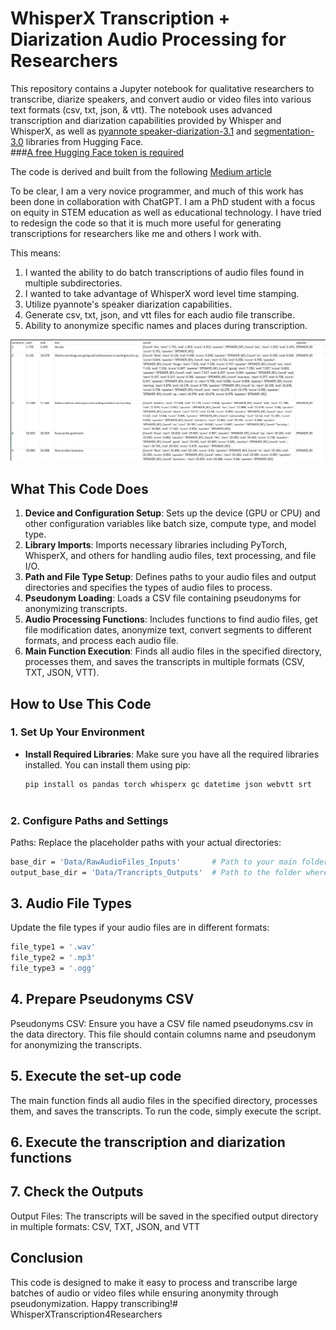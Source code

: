 # WhisperX Transcription + Diarization Audio Processing for Researchers
This repository contains a Jupyter notebook for qualitative researchers to transcribe, diarize speakers, and convert audio or video files into various text formats (csv, txt, json, & vtt). The notebook uses advanced transcription and diarization capabilities provided by Whisper and WhisperX, as well as [pyannote speaker-diarization-3.1](https://huggingface.co/pyannote/speaker-diarization-3.1) and [segmentation-3.0](https://huggingface.co/pyannote/segmentation-3.0) libraries from Hugging Face.  
 ###[A free Hugging Face token is required](https://huggingface.co/docs/hub/en/security-tokens)
 
 The code is derived and built from the following [Medium article](https://towardsdatascience.com/unlock-the-power-of-audio-data-advanced-transcription-and-diarization-with-whisper-whisperx-and-ed9424307281)

To be clear, I am a very novice programmer, and much of this work has been done in collaboration with ChatGPT. I am a PhD student with a focus on equity in STEM education as well as educational technology. I have tried to redesign the code so that it is much more useful for generating transcriptions for researchers like me and others I work with. 

This means: 
1. I wanted the ability to do batch transcriptions of audio files found in multiple subdirectories. 
2. I wanted to take advantage of WhisperX word level time stamping. 
3. Utilize pyannote's speaker diarization capabilities. 
4. Generate csv, txt, json, and vtt files for each audio file transcribe. 
5. Ability to anonymize specific names and places during transcription. 

![csv output example](image.png)

## What This Code Does

1. **Device and Configuration Setup**: Sets up the device (GPU or CPU) and other configuration variables like batch size, compute type, and model type.
2. **Library Imports**: Imports necessary libraries including PyTorch, WhisperX, and others for handling audio files, text processing, and file I/O.
3. **Path and File Type Setup**: Defines paths to your audio files and output directories and specifies the types of audio files to process.
4. **Pseudonym Loading**: Loads a CSV file containing pseudonyms for anonymizing transcripts.
5. **Audio Processing Functions**: Includes functions to find audio files, get file modification dates, anonymize text, convert segments to different formats, and process each audio file.
6. **Main Function Execution**: Finds all audio files in the specified directory, processes them, and saves the transcripts in multiple formats (CSV, TXT, JSON, VTT).

## How to Use This Code

### 1. Set Up Your Environment

- **Install Required Libraries**:
  Make sure you have all the required libraries installed. You can install them using pip:
  ```sh
  pip install os pandas torch whisperx gc datetime json webvtt srt
 
### 2. Configure Paths and Settings

Paths: Replace the placeholder paths with your actual directories:
```sh
base_dir = 'Data/RawAudioFiles_Inputs'       # Path to your main folder containing subfolders with audio files
output_base_dir = 'Data/Trancripts_Outputs'  # Path to the folder where you want to save the transcripts
```

## 3. Audio File Types

Update the file types if your audio files are in different formats:
```sh
file_type1 = '.wav'
file_type2 = '.mp3'
file_type3 = '.ogg'
```
## 4. Prepare Pseudonyms CSV
Pseudonyms CSV: Ensure you have a CSV file named pseudonyms.csv in the data directory. This file should contain columns name and pseudonym for anonymizing the transcripts.

## 5. Execute the set-up code
The main function finds all audio files in the specified directory, processes them, and saves the transcripts. To run the code, simply execute the script.

## 6. Execute the transcription and diarization functions
## 7. Check the Outputs
Output Files:
The transcripts will be saved in the specified output directory in multiple formats: CSV, TXT, JSON, and VTT

## Conclusion
This code is designed to make it easy to process and transcribe large batches of audio or video files while ensuring anonymity through pseudonymization. Happy transcribing!# WhisperXTranscription4Researchers
